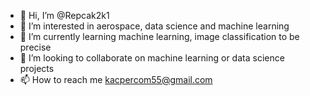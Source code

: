 - 👋 Hi, I’m @Repcak2k1
- 👀 I’m interested in aerospace, data science and machine learning
- 🌱 I’m currently learning machine learning, image classification to be precise
- 💞️ I’m looking to collaborate on machine learning or data science projects
- 📫 How to reach me kacpercom55@gmail.com

<!---
Repcak2k1/Repcak2k1 is a ✨ special ✨ repository because its `README.md` (this file) appears on your GitHub profile.
You can click the Preview link to take a look at your changes.
--->
